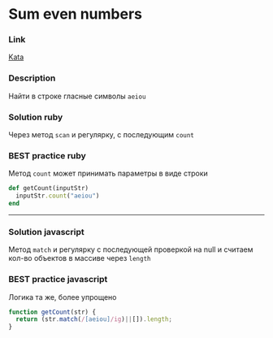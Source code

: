# Sum even numbers

### Link
[Kata](https://www.codewars.com/kata/54ff3102c1bad923760001f3)

### Description
Найти в строке гласные символы `aeiou`

### Solution ruby
Через метод `scan` и регулярку, с последующим `count`

### BEST practice ruby
Метод `count` может принимать параметры в виде строки

```ruby
def getCount(inputStr)
  inputStr.count("aeiou")
end
```
---

### Solution javascript
Метод `match` и регулярку с последующей проверкой на null и считаем кол-во объектов в массиве через `length`

### BEST practice javascript
Логика та же, более упрощено

```javascript
function getCount(str) {
  return (str.match(/[aeiou]/ig)||[]).length;
}
```